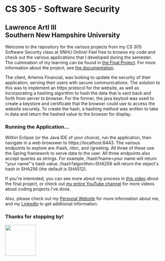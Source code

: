 <h1>CS 305 - Software Security</h1>
<h2>Lawrence Artl III<br>
  Southern New Hampshire University</h2>
  <p>
  Welcome to the repository for the various projects from my CS 305 Software Security class at SNHU Online! Feel free to browse my code and check out the
  various applications that I developed during the semester. The culmination of my learning can be found in <a href="https://github.com/lorenarms/SNHU_CS_305_Software_Security/tree/main/ssl-server_student" target="_blank">the Final Project</a>. For more information about the project, see 
  <a href="https://github.com/lorenarms/SNHU_CS_305_Software_Security/tree/main/ssl-server_student/Documentation" target="_blank">the documentation</a>.
                                                                                                                               
  </p>
  The client, Artemis Financial, was looking to update the security of their application, serving their users with secure communications. The solution to this was to implement an https protocol for the website, as well as incorporating a hashing algorithm to hash the data that is sent back and forth from server to browser. For the former, the java keytool was used to create a keystore and certificate that the browser could use to access the website securely. To create the hash, a hashing method was written to take in data and return the hashed value to the browser for display.
  <p>
  <h3>Running the Application...</h3>
  <p>
  Within Eclipse (or the Java IDE of your choice), run the application, then navigate in a web browswer to https://localhost:8443. The various endpoints to explore are /hash, /doc, and /greeting. All three of these use the Spring framework to serve data to the user. All three endpoints also accept queries as strings. For example, /hash?name=your name will return "your name"'s hash value. /hash?algorithm=SHA256 will return the object's hash in SHA256 (the default is SHA512). 
  </p>
  
  </p>
  <p>If you're interested, you can see more about my process in <a href="https://youtu.be/sMPwKmfkNI8" target="_blank">this video</a> about the final project, or check out <a href="https://www.youtube.com/channel/UCGtp8PRHgPCQHYoSxbMST8A" target="_blank">my entire YouTube channel</a> for more videos about coding projects I've done.
<p>Also, please check out my <a href="http://artllj.com" target="_blank">Personal Website</a> for more information about me, and my <a href="https://www.linkedin.com/in/lorenarms95/" target="_blank">LinkedIn</a> to get additional information. </p>
<h3>Thanks for stopping by!</h3>
<img src="https://media-exp2.licdn.com/dms/image/C5603AQEqU5vuSjmWrg/profile-displayphoto-shrink_400_400/0/1641574403621?e=1660780800&v=beta&t=hukMeE3aKt4d6lyocOdHmZmJ16QC0bWLUaaT2d_m5Gk" atl="[picture of me]" style="width:100px;height:100px;">
